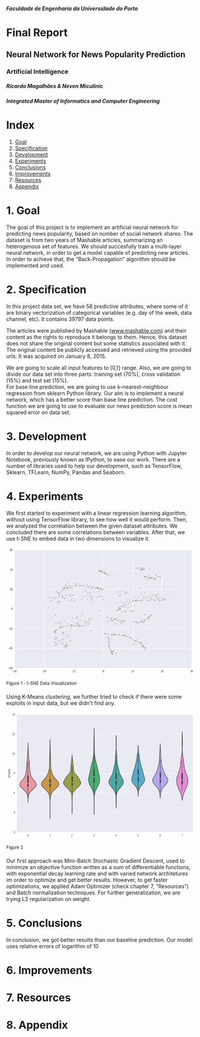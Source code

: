 ##### Faculdade de Engenharia da Universidade do Porto

# Final Report
## Neural Network for News Popularity Prediction
### Artificial Intelligence

##### Ricardo Magalhães & Neven Miculinic
##### Integrated Master of Informatics and Computer Engineering

<div style="page-break-after: always;"></div>

# Index
1. [Goal](#goal)
2. [Specification](#spec)
3. [Development](#dev)
4. [Experiments](#exp)
5. [Conclusions](#con)
6. [Improvements](#imp)
7. [Resources](#res)
8. [Appendix](#app)

<div style="page-break-after: always;"></div>

# 1. Goal <a name="goal"></a>

The goal of this project is to implement an artificial neural network for predicting news popularity, based on number of social network shares. The dataset is from two years of Mashable articles, summarizing an heterogenous set of features. We should succesfully train a multi-layer neural network, in order to get a model capable of predicting new articles. In order to achieve that, the "Back-Propagation" algorithm should be implemented and used.

<div style="page-break-after: always;"></div>

# 2. Specification <a name="spec"></a>

In this project data set, we have 58 predictive attributes, where some of it are binary vectorization of categorical variables (e.g. day of the week, data channel, etc). It contains 39797 data points. 

The articles were published by Mashable (www.mashable.com) and their content as the rights to reproduce it belongs to them. Hence, this dataset does not share the original content but some statistics associated with it. The original content be publicly accessed and retrieved using the provided urls. It was acquired on January 8, 2015. 

We are going to scale all input features to [0,1] range. Also, we are going to divide our data set into three parts: training set (70%), cross validation (15%) and test set (15%).  
For base line prediction, we are going to use k-nearest-neighbour regression from sklearn Python library. Our aim is to implement a neural network, which has a better score than base line prediction. The cost function we are going to use to evaluate our news prediction score is mean squared error on data set.

<div style="page-break-after: always;"></div>

# 3. Development <a name="dev"></a>

In order to develop our neural network, we are using Python with Jupyter Notebook, previously known as IPython, to ease our work. There are a number of libraries used to help our development, such as TensorFlow, Sklearn, TFLearn, NumPy, Pandas and Seaborn.


<div style="page-break-after: always;"></div>

# 4. Experiments <a name="exp"></a>

We first started to experiment with a linear regression learning algorithm, without using TensorFlow library, to see how well it would perform. Then, we analyzed the correlation between the given dataset attributes. We concluded there are some correlations between variables. After that, we use t-SNE to embed data in two dimensions to visualize it.

<img style="text-align:center;" src="figure1.png">

<sup>Figure 1 - t-SNE Data Visualization</sup>

Using K-Means clustering, we further tried to check if there were some exploits in input data, but we didn't find any.

<img style="text-align:center;" src="figure2.png">

<sup>Figure 2</sup>


Our first approach was Mini-Batch Stochastic Gradient Descent, used to minimize an objective function written as a sum of differentiable functions, with exponential decay learning rate and with varied network architetures im order to optimize and get better results. However, to get faster optimizations, we applied Adam Optimizer (check chapter 7, "Resources") and Batch normalization techniques. For further generalization, we are trying L2 regularization on weight.

<div style="page-break-after: always;"></div>

# 5. Conclusions <a name="con"></a>

In conclusion, we got better results than our baseline prediction. Our model uses relative errors of logarithm of 10

<div style="page-break-after: always;"></div>

# 6. Improvements <a name="imp"></a>

<div style="page-break-after: always;"></div>

# 7. Resources <a name="res"></a>

<div style="page-break-after: always;"></div>

# 8. Appendix <a name="app"></a>

